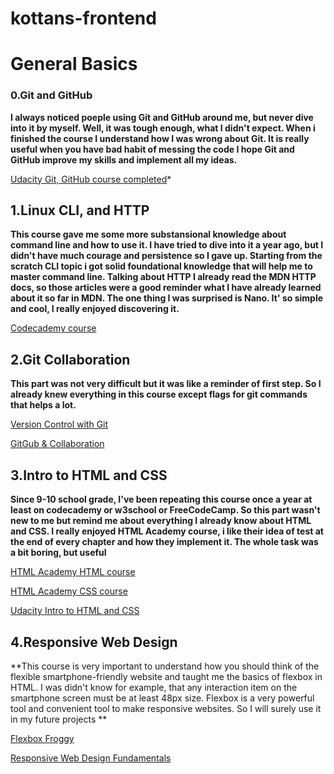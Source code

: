 # kottans-frontend
# General Basics
### 0.Git and GitHub
  **I always noticed poeple using Git and GitHub around me, but never dive into it by myself. Well, it was tough enough, what I didn't       expect. When i finished the course I understand how I was wrong about Git. It is really useful when you have bad habit of messing the     code I hope Git and GitHub improve my skills and implement all my ideas.**

[Udacity Git, GitHub course completed](https://github.com/mxmgny/kottans-frontend/blob/master/Git_and_GitHub/Udacity%20Git-GitHub%20course.png)*

## 1.Linux CLI, and HTTP
 **This course gave me some more substansional knowledge about command line and how to use it. I have tried to dive into it a year ago, but I didn't have much courage and persistence so I gave up. Starting from the scratch CLI topic i got solid foundational knowledge that will help me to master command line. 
 Talking about HTTP I already read the MDN HTTP docs, so those articles were a good reminder what I have already learned about it so far in MDN. 
 The one thing I was surprised is Nano. It' so simple and cool, I really enjoyed discovering it.**
 
[Codecademy course](https://github.com/mxmgny/kottans-frontend/blob/master/task_linux_cli/Commannd_Line.png)

## 2.Git Collaboration
**This part was not very difficult but it was like a reminder of first step. So I already knew everything in this course except flags for git commands that helps a lot.**

 [Version Control with Git](https://github.com/mxmgny/kottans-frontend/blob/master/task_git_collaboration/Version_control.png?raw=true) 
 
 [GitGub & Collaboration](https://github.com/mxmgny/kottans-frontend/blob/master/task_git_collaboration/GitGub_collaboration.png?raw=true)

## 3.Intro to HTML and CSS
**Since 9-10 school grade, I've been repeating this course once a year at least on codecademy or w3school or FreeCodeCamp. So this part wasn't new to me but remind me about everything I already know about HTML and CSS. I really enjoyed HTML Academy course, i like their idea of test at the end of every chapter and how they implement it. The whole task was a bit boring, but useful**

[HTML Academy HTML course](https://github.com/mxmgny/kottans-frontend/blob/master/task_html_css_intro/htmlacademy_html_basics.png?raw=true)

[HTML Academy CSS course](https://github.com/mxmgny/kottans-frontend/blob/master/task_html_css_intro/Css_basics.png?raw=true)

[Udacity Intro to HTML and CSS ](https://github.com/mxmgny/kottans-frontend/blob/master/task_html_css_intro/Udacity_html.png?raw=true)

## 4.Responsive Web Design
**This course is very important to understand how you should think of the flexible smartphone-friendly website and taught me the basics of flexbox in HTML. I was didn't know for example, that any interaction item on the smartphone screen must be at least 48px size. Flexbox is a very powerful tool and convenient tool to make responsive websites. So I will surely use it in my future projects   ** 

[Flexbox Froggy](https://github.com/mxmgny/kottans-frontend/blob/master/task_responsive_web_design/flexbox_froggy.png?raw=true)

[Responsive Web Design Fundamentals](https://github.com/mxmgny/kottans-frontend/blob/master/task_responsive_web_design/Udacity_Responsive_Web_Design.png?raw=true)
